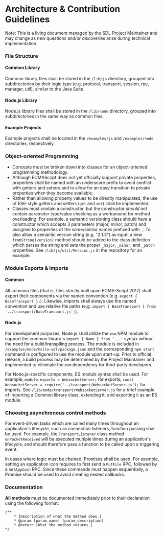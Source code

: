 # Architecture & Contribution Guidelines
Note: This is a living document managed by the SDL Project Maintainer and may change as new questions and/or discoveries arise during technical implementation.

### File Structure

#### Common Library
Common library files shall be stored in the `/lib/js` directory, grouped into subdirectories by their logic type (e.g. protocol, transport, session, rpc, manager, util), similar to the Java Suite.

#### Node.js Library
Node.js library files shall be stored in the `/lib/node` directory, grouped into subdirectories in the same way as common files.

#### Example Projects
Example projects shall be located in the `/examples/js` and `/examples/node` directories, respectively.


### Object-oriented Programming
- Concepts must be broken down into classes for an object-oriented programming methodology.
- Although ECMAScript does not yet officially support private properties, properties shall be named with an underscore prefix to avoid conflict with getters and setters and to allow for an easy transition to private properties when they become available.
- Rather than allowing property values to be directly manipulated, the use of ES6-style getters and setters (`get` and `set`) shall be implemented.
- Classes must contain a constructor, but the constructor _should not_ contain parameter type/value checking as a workaround for method overloading. For example, a semantic versioning class should have a constructor which accepts 3 parameters (major, minor, patch) and assigned to properties of the same/similar names prefixed with `_`. To also allow a semantic version string (e.g. "2.1.3") as input, a new `fromString(version)` method should be added to the class definition which parses the string and sets the proper `_major`, `_minor`, and `_patch` properties. See `/lib/js/util/Version.js` in the repository for an example.


### Module Exports & Imports

#### Common
All common files (that is, files strictly built upon ECMA-Script 2017) shall export their components via the named convention (e.g. `export { BaseTransport };`). Likewise, imports shall always use the named convention and use relative file paths (e.g. `import { BaseTransport } from '../transport/BaseTransport.js';`).

#### Node.js
For development purposes, Node.js shall utilize the `esm` NPM module to support the common library's `import { Name } from '...'` syntax without the need for a build/transpiling process. The module is included in `/examples/node/hello-sdl/package.json` and the corresponding `npm start` command is configured to use the module upon start-up. Prior to official release, a build process may be determined by the Project Maintainer and implemented to eliminate the `esm` dependency for third-party developers.

For Node.js-specific components, ES module syntax shall be used. For example, `module.exports = WebsocketServer;` for exports; `const WebsocketServer = require('../transport/WebsocketServer.js');` for imports. See `/lib/node/transport/WebsocketServer.js` for a brief example of importing a Common library class, extending it, and exporting it as an ES module.


### Choosing asynchronous control methods
For event-driven tasks which are called many times throughout an application's lifecycle, such as connection listeners, function passing shall be used. For example, the `TransportListener` class method `onPacketReceived` will be executed multiple times during an application's lifecycle, and should therefore pass a function to be called upon a triggering event.

In cases where logic must be chained, Promises shall be used. For example, setting an application icon requires to first send a `PutFile` RPC, followed by a `SetAppIcon` RPC. Since these commands must happen sequentially, a Promise should be used to avoid creating nested callbacks.


### Documentation
__All methods__ must be documented immediately prior to their declaration using the following format:

```
/**
    * [Description of what the method does.]
    * @param [param_name] [param_description]
    * @return [What the method returns.]
*/
```